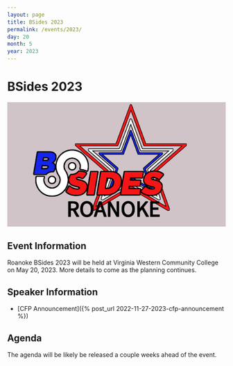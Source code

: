 ```yaml
---
layout: page
title: BSides 2023
permalink: /events/2023/
day: 20
month: 5
year: 2023
---
```


# BSides 2023

![BSides Roanoke Logo](images/bsides_logo.png)

## Event Information

Roanoke BSides 2023 will be held at Virginia Western Community College on May
20, 2023. More details to come as the planning continues.

##  Speaker Information

* [CFP Announcement]({% post_url 2022-11-27-2023-cfp-announcement %})

## Agenda

The agenda will be likely be released a couple weeks ahead of the event.

